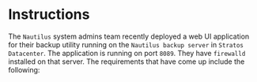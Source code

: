 # Instructions

The `Nautilus` system admins team recently deployed a web UI application for their backup utility running on the `Nautilus backup server` in `Stratos Datacenter`. The application is running on port `8089`. They have `firewalld` installed on that server. The requirements that have come up include the following:
